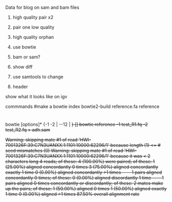 Data for blog on sam and bam files


1. high quality pair x2
2. pair one low quality
3. high quality orphan

1. use bowtie
2. bam or sam?
3. show diff
4. use samtools to change
5. header

show what it looks like on igv

commmands 
#make a bowtie index
bowtie2-build reference.fa reference

#
bowtie [options]* <ebwt> {-1 <m1> -2 <m2> | --12 <r> | <s>} [<hit>]
bowtie reference -1 test_R1.fq -2 test_R2.fq > adh.sam

Warning: skipping mate #1 of read 'HWI-7001326F:39:C7N3UANXX:1:1101:10000:62296/1' because length (1) <= # seed mismatches (0)
Warning: skipping mate #1 of read 'HWI-7001326F:39:C7N3UANXX:1:1101:10000:62296/1' because it was < 2 characters long
4 reads; of these:
  4 (100.00%) were paired; of these:
    1 (25.00%) aligned concordantly 0 times
    3 (75.00%) aligned concordantly exactly 1 time
    0 (0.00%) aligned concordantly >1 times
    ----
    1 pairs aligned concordantly 0 times; of these:
      0 (0.00%) aligned discordantly 1 time
    ----
    1 pairs aligned 0 times concordantly or discordantly; of these:
      2 mates make up the pairs; of these:
        1 (50.00%) aligned 0 times
        1 (50.00%) aligned exactly 1 time
        0 (0.00%) aligned >1 times
87.50% overall alignment rate


